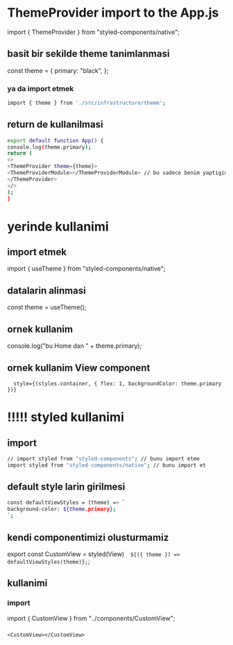# ThemeProvider import to the App.js

import { ThemeProvider } from "styled-components/native";

## basit bir sekilde theme tanimlanmasi

const theme = {
primary: "black",
};

### ya da import etmek

```.sh
import { theme } from './src/infrastructure/theme';
```

## return de kullanilmasi

```.sh
export default function App() {
console.log(theme.primary);
return (
<>
<ThemeProvider theme={theme}>
<ThemeProviderModule></ThemeProviderModule> // bu sadece benim yaptigimi bir component, karismasin die adina Module ekleidim
</ThemeProvider>
</>
);
}
```

# yerinde kullanimi

## import etmek

import { useTheme } from "styled-components/native";

## datalarin alinmasi

const theme = useTheme();

## ornek kullanim

console.log("bu Home dan " + theme.primary);

## ornek kullanim View component

      style={(styles.container, { flex: 1, backgroundColor: theme.primary })}

# !!!!! styled kullanimi

## import

```.sh
// import styled from "styled-components"; // bunu import etme
import styled from "styled-components/native"; // bunu import et
```

## default style larin girilmesi

```.sh
const defaultViewStyles = (theme) => `
background-color: ${theme.primary};
`;
```

## kendi componentimizi olusturmamiz

export const CustomView = styled(View)`  ${({ theme }) => defaultViewStyles(theme)};`;

## kullanimi

### import

import { CustomView } from "../components/CustomView";

###

    <CustomView></CustomView>
